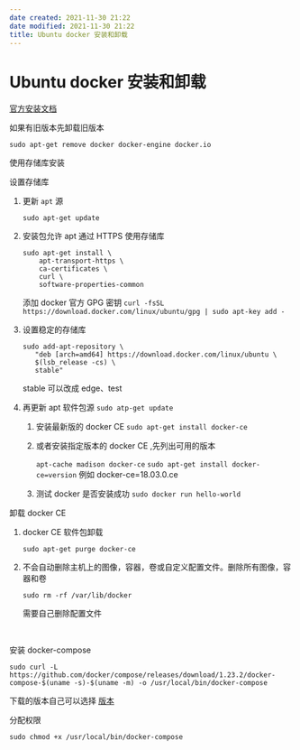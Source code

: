 ```yaml
---
date created: 2021-11-30 21:22
date modified: 2021-11-30 21:22
title: Ubuntu docker 安装和卸载
---
```

# Ubuntu docker 安装和卸载

[官方安装文档](https://docs.docker.com/install/linux/docker-ce/ubuntu/#prerequisites)

如果有旧版本先卸载旧版本

`sudo apt-get remove docker docker-engine docker.io`

使用存储库安装

设置存储库

1. 更新 `apt` 源 	

   `sudo apt-get update`

2. 安装包允许 apt 通过 HTTPS 使用存储库

   ```shell
   sudo apt-get install \
       apt-transport-https \
       ca-certificates \
       curl \
       software-properties-common
   ```

   添加 docker 官方 GPG 密钥
   `curl -fsSL https://download.docker.com/linux/ubuntu/gpg | sudo apt-key add -`

3. 设置稳定的存储库

   ```shell
   sudo add-apt-repository \
      "deb [arch=amd64] https://download.docker.com/linux/ubuntu \
      $(lsb_release -cs) \
      stable"
   ```

     stable 可以改成 edge、test

4. 再更新 apt 软件包源
   `sudo atp-get update`

   1. 安装最新版的 docker CE
      `sudo apt-get install docker-ce`

   2. 或者安装指定版本的 docker CE ,先列出可用的版本

      `apt-cache madison docker-ce`
      `sudo apt-get install docker-ce=version` 例如 docker-ce=18.03.0.ce

   3. 测试 docker 是否安装成功
      `sudo docker run hello-world`

卸载 docker CE

1. docker CE 软件包卸载

   `sudo apt-get purge docker-ce`

2. 不会自动删除主机上的图像，容器，卷或自定义配置文件。删除所有图像，容器和卷

   `sudo rm -rf /var/lib/docker`

   需要自己删除配置文件

​       

安装 docker-compose 

```shell
sudo curl -L https://github.com/docker/compose/releases/download/1.23.2/docker-compose-$(uname -s)-$(uname -m) -o /usr/local/bin/docker-compose
```

   下载的版本自己可以选择 [版本](https://github.com/docker/compose/releases)

分配权限

```
sudo chmod +x /usr/local/bin/docker-compose
```

